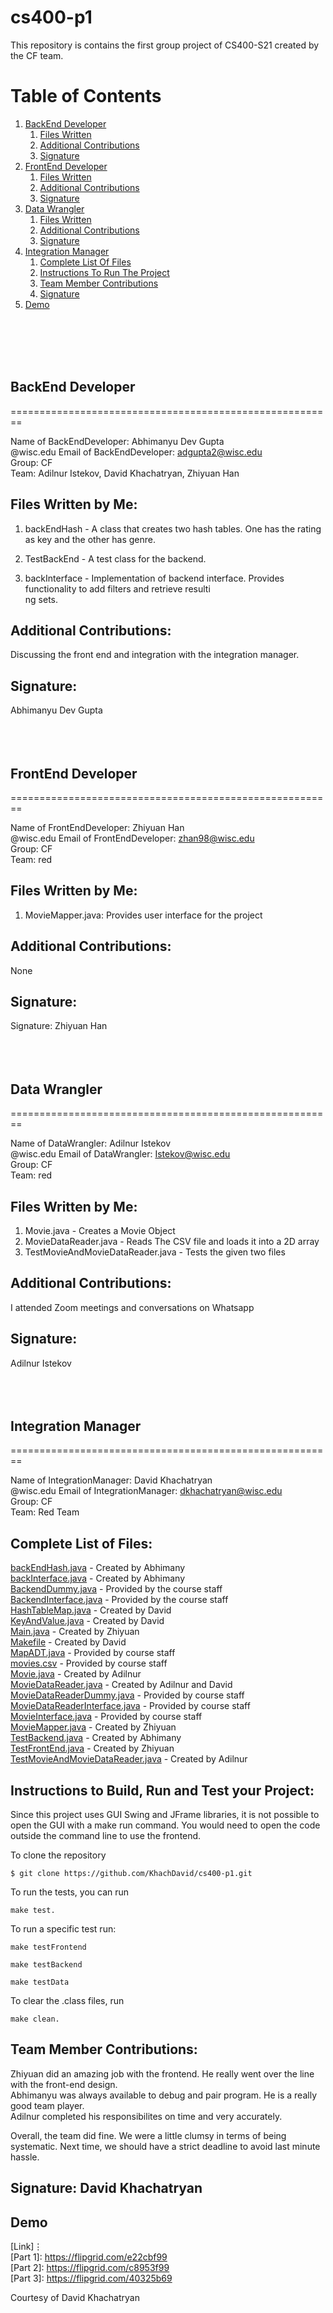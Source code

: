 # cs400-p1

This repository is contains the first group project of CS400-S21 created by the CF team.

# Table of Contents

1. [BackEnd Developer](#packageone)
	1. [Files Written](#f1)
	2. [Additional Contributions](#ac1)
	3. [Signature](#s1)
2. [FrontEnd Developer](#packagetwo)
	1. [Files Written](#f2)
	2. [Additional Contributions](#ac2)
	3. [Signature](#s2)
3. [Data Wrangler](#packagethree)
	1. [Files Written](#f3)
	2. [Additional Contributions](#ac3)
	3. [Signature](#s3)
4. [Integration Manager](#sql-games)
	1. [Complete List Of Files](#file-list)
	2. [Instructions To Run The Project](#run)
	3. [Team Member Contributions](#tmc)
	4. [Signature](#s4)
5. [Demo](#demo)

</br></br></br></br>
## BackEnd Developer<a name="packageone" />

========================================================

Name of BackEndDeveloper: Abhimanyu Dev Gupta</br>
@wisc.edu Email of BackEndDeveloper: adgupta2@wisc.edu</br>
Group: CF</br>
Team: Adilnur Istekov, David Khachatryan, Zhiyuan Han</br>

Files Written by Me: <a name="f1" />
--------------------
1) backEndHash - A class that creates two hash tables. One has the rating as key and the other has genre.

2) TestBackEnd - A test class for the backend.

3) backInterface - Implementation of backend interface. Provides functionality to add filters and retrieve resulti\
ng sets.

Additional Contributions: <a name="ac1" />
-------------------------
Discussing the front end and integration with the integration manager.

Signature: <a name="s1" />
----------
Abhimanyu Dev Gupta 
</br></br></br></br>
## FrontEnd Developer<a name="packagetwo" />

========================================================

Name of FrontEndDeveloper: Zhiyuan Han</br>
@wisc.edu Email of FrontEndDeveloper: zhan98@wisc.edu</br>
Group: CF</br>
Team: red</br>

Files Written by Me: <a name="f2" />
--------------------
1) MovieMapper.java: Provides user interface for the project</br>

Additional Contributions: <a name="ac2" />
-------------------------
None

Signature: <a name="s2" />
----------
Signature: Zhiyuan Han
</br></br></br></br>

## Data Wrangler<a name="packagethree" />

========================================================

Name of DataWrangler: Adilnur Istekov</br>
@wisc.edu Email of DataWrangler: Istekov@wisc.edu</br>
Group: CF</br>
Team: red</br>

Files Written by Me: <a name="f3" />
--------------------
1) Movie.java - Creates a Movie Object</br>
2) MovieDataReader.java - Reads The CSV file and loads it into a 2D array</br>
3) TestMovieAndMovieDataReader.java - Tests the given two files</br>

Additional Contributions: <a name="ac3" />
-------------------------
I attended Zoom meetings and conversations on Whatsapp

Signature: <a name="s3" />
----------
Adilnur Istekov
</br></br></br></br>
## Integration Manager<a name="sql-games" />

========================================================

Name of IntegrationManager: David Khachatryan</br>
@wisc.edu Email of IntegrationManager: dkhachatryan@wisc.edu</br>
Group: CF</br>
Team: Red Team</br>

Complete List of Files: <a name="file-list" />
-----------------------
[backEndHash.java](https://github.com/KhachDavid/cs400-p1/blob/main/backEndHash.java) - Created by Abhimany</br>
[backInterface.java](https://github.com/KhachDavid/cs400-p1/blob/main/backInterface.java) - Created by Abhimany</br>
[BackendDummy.java](https://github.com/KhachDavid/cs400-p1/blob/main/BackendDummy.java) - Provided by the course staff</br>
[BackendInterface.java](https://github.com/KhachDavid/cs400-p1/blob/main/BackendInterface.java) - Provided by the course staff</br>
[HashTableMap.java](https://github.com/KhachDavid/cs400-p1/blob/main/HashTableMap.java) - Created by David</br>
[KeyAndValue.java](https://github.com/KhachDavid/cs400-p1/blob/main/KeyAndValue.java) - Created by David</br>
[Main.java](https://github.com/KhachDavid/cs400-p1/blob/main/Main.java) - Created by Zhiyuan</br>
[Makefile](https://github.com/KhachDavid/cs400-p1/blob/main/Makefile) - Created by David</br>
[MapADT.java](https://github.com/KhachDavid/cs400-p1/blob/main/MapADT.java) - Provided by course staff</br>
[movies.csv](https://github.com/KhachDavid/cs400-p1/blob/main/movies.csv) - Provided by course staff</br>
[Movie.java](https://github.com/KhachDavid/cs400-p1/blob/main/Movie.java) - Created by Adilnur</br>
[MovieDataReader.java](https://github.com/KhachDavid/cs400-p1/blob/main/MovieDataReader.java) - Created by Adilnur and David</br>
[MovieDataReaderDummy.java](https://github.com/KhachDavid/cs400-p1/blob/main/MovieDataReaderDummy.java) - Provided by course staff</br>
[MovieDataReaderInterface.java](https://github.com/KhachDavid/cs400-p1/blob/main/MovieDataReaderInterface.java) - Provided by course staff</br>
[MovieInterface.java](https://github.com/KhachDavid/cs400-p1/blob/main/MovieInterface.java) - Provided by course staff</br>
[MovieMapper.java](https://github.com/KhachDavid/cs400-p1/blob/main/MovieMapper.java) - Created by Zhiyuan</br>
[TestBackend.java](https://github.com/KhachDavid/cs400-p1/blob/main/TestBackEnd.java) - Created by Abhimany</br>
[TestFrontEnd.java](https://github.com/KhachDavid/cs400-p1/blob/main/TestFrontEnd.java) - Created by Zhiyuan</br>
[TestMovieAndMovieDataReader.java](https://github.com/KhachDavid/cs400-p1/blob/main/TestMovieAndMovieDataReader.java) - Created by Adilnur</br>


Instructions to Build, Run and Test your Project:<a name="run" />
-------------------------------------------------
Since this project uses GUI Swing and JFrame libraries, it is not possible to open the GUI with a make run command. 
You would need to open the code outside the command line to use the frontend.

To clone the repository
```
$ git clone https://github.com/KhachDavid/cs400-p1.git
```

To run the tests, you can run 
```
make test.
```
To run a specific test run:
```
make testFrontend
```

```
make testBackend
```
	
```
make testData
```

To clear the .class files, run 
```
make clean. 
```

Team Member Contributions: <a name="tmc" />
--------------------------

Zhiyuan did an amazing job with the frontend. He really went over the line with the front-end design.</br>
Abhimanyu was always available to debug and pair program. He is a really good team player.</br>
Adilnur completed his responsibilites on time and very accurately. </br>

Overall, the team did fine. We were a little clumsy in terms of being systematic. Next time, we should have a strict deadline to avoid
last minute hassle. 

Signature: David Khachatryan <a name="s4" />
----------

## Demo<a name="demo"/>

[Link]⋮ </br>
[Part 1]: https://flipgrid.com/e22cbf99 </br>
[Part 2]: https://flipgrid.com/c8953f99 </br>
[Part 3]: https://flipgrid.com/40325b69 </br>

Courtesy of David Khachatryan
